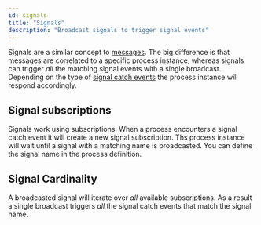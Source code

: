 ```yaml
---
id: signals
title: "Signals"
description: "Broadcast signals to trigger signal events"
---
```


Signals are a similar concept to [messages](messages.md). The big difference is that messages are correlated to a specific
process instance, whereas signals can trigger _all_ the matching signal events with a single broadcast.
Depending on the type of [signal catch events](../modeler/bpmn/signal-events/signal-events.md) the process instance will
respond accordingly.

## Signal subscriptions

Signals work using subscriptions. When a process encounters a signal catch event it will create a new signal subscription.
Ths process instance will wait until a signal with a matching name is broadcasted. You can define the signal name
in the process definition.

## Signal Cardinality

A broadcasted signal will iterate over _all_ available subscriptions. As a result a single broadcast triggers _all_ the
signal catch events that match the signal name.
